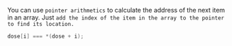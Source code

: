 You can use `pointer arithmetics` to calculate the address of the next item in an array. Just `add the index of the item in the array to the pointer to find its location.`

```c
dose[i] === *(dose + i);
```

